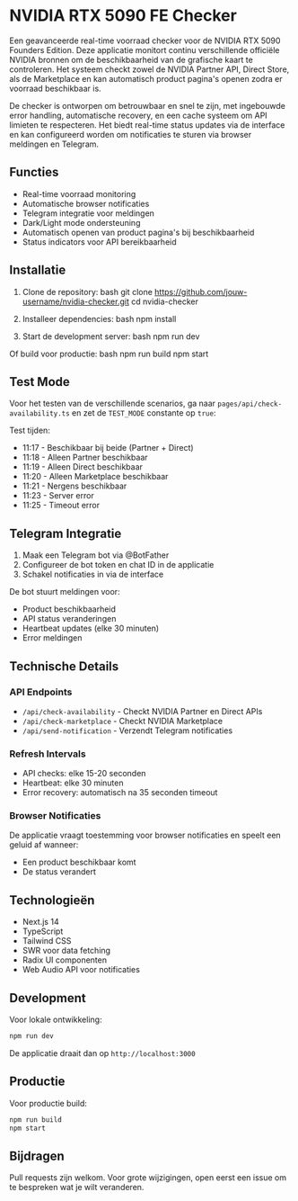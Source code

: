 # NVIDIA RTX 5090 FE Checker

Een geavanceerde real-time voorraad checker voor de NVIDIA RTX 5090 Founders Edition. Deze applicatie monitort continu verschillende officiële NVIDIA bronnen om de beschikbaarheid van de grafische kaart te controleren. Het systeem checkt zowel de NVIDIA Partner API, Direct Store, als de Marketplace en kan automatisch product pagina's openen zodra er voorraad beschikbaar is.

De checker is ontworpen om betrouwbaar en snel te zijn, met ingebouwde error handling, automatische recovery, en een cache systeem om API limieten te respecteren. Het biedt real-time status updates via de interface en kan configureerd worden om notificaties te sturen via browser meldingen en Telegram.

## Functies

- Real-time voorraad monitoring
- Automatische browser notificaties
- Telegram integratie voor meldingen
- Dark/Light mode ondersteuning
- Automatisch openen van product pagina's bij beschikbaarheid
- Status indicators voor API bereikbaarheid

## Installatie

1. Clone de repository:
bash
git clone https://github.com/jouw-username/nvidia-checker.git
cd nvidia-checker

2. Installeer dependencies:
bash
npm install

3. Start de development server:
bash
npm run dev

Of build voor productie:
bash
npm run build
npm start

## Test Mode

Voor het testen van de verschillende scenarios, ga naar `pages/api/check-availability.ts` en zet de `TEST_MODE` constante op `true`:

Test tijden:
- 11:17 - Beschikbaar bij beide (Partner + Direct)
- 11:18 - Alleen Partner beschikbaar
- 11:19 - Alleen Direct beschikbaar
- 11:20 - Alleen Marketplace beschikbaar
- 11:21 - Nergens beschikbaar
- 11:23 - Server error
- 11:25 - Timeout error

## Telegram Integratie

1. Maak een Telegram bot via @BotFather
2. Configureer de bot token en chat ID in de applicatie
3. Schakel notificaties in via de interface

De bot stuurt meldingen voor:
- Product beschikbaarheid
- API status veranderingen
- Heartbeat updates (elke 30 minuten)
- Error meldingen

## Technische Details

### API Endpoints

- `/api/check-availability` - Checkt NVIDIA Partner en Direct APIs
- `/api/check-marketplace` - Checkt NVIDIA Marketplace
- `/api/send-notification` - Verzendt Telegram notificaties

### Refresh Intervals

- API checks: elke 15-20 seconden
- Heartbeat: elke 30 minuten
- Error recovery: automatisch na 35 seconden timeout

### Browser Notificaties

De applicatie vraagt toestemming voor browser notificaties en speelt een geluid af wanneer:
- Een product beschikbaar komt
- De status verandert

## Technologieën

- Next.js 14
- TypeScript
- Tailwind CSS
- SWR voor data fetching
- Radix UI componenten
- Web Audio API voor notificaties

## Development

Voor lokale ontwikkeling:
```bash
npm run dev
```

De applicatie draait dan op `http://localhost:3000`

## Productie

Voor productie build:
```bash
npm run build
npm start
```

## Bijdragen

Pull requests zijn welkom. Voor grote wijzigingen, open eerst een issue om te bespreken wat je wilt veranderen.